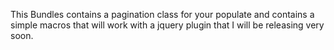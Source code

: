 This Bundles contains a pagination class for your populate and contains a simple macros that will work with a jquery plugin that I will be releasing very soon.